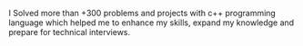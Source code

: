 I Solved more than +300 problems and projects with c++ programming language which helped me to enhance my skills, expand my knowledge and prepare for technical interviews.
